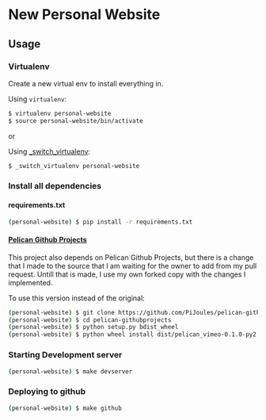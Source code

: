 # New Personal Website

## Usage

### Virtualenv
Create a new virtual env to install everything in.

Using `virtualenv`:
```sh
$ virtualenv personal-website
$ source personal-website/bin/activate
```

or

Using [_switch_virtualenv](https://github.com/PiJoules/python-dev-scripts#_switch_virtualenv):
```sh
$ _switch_virtualenv personal-website
```

### Install all dependencies

#### requirements.txt
```sh
(personal-website) $ pip install -r requirements.txt
```

#### [Pelican Github Projects](https://github.com/kura/pelican-githubprojects)
This project also depends on Pelican Github Projects, but there is a change
that I made to the source that I am waiting for the owner to add from my
pull request. Untill that is made, I use my own forked copy with the changes
I implemented.

To use this version instead of the original:
```sh
(personal-website) $ git clone https://github.com/PiJoules/pelican-githubprojects
(personal-website) $ cd pelican-githubprojects
(personal-website) $ python setup.py bdist_wheel
(personal-website) $ python wheel install dist/pelican_vimeo-0.1.0-py2.py3-none-any.whl
```

### Starting Development server
```sh
(personal-website) $ make devserver
```

### Deploying to github
```sh
(personal-website) $ make github
```
